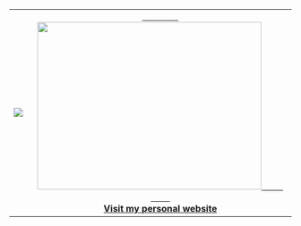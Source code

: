 <table width="100%"  border="0" cellpadding="0" cellspacing="0">
  <tr>
    <td align="center">
      <img align="left" src="https://github-readme-stats.vercel.app/api?username=le3ch-tech&show_icons=true&theme=dracula" />
    </td>
    <td align="center">
      <a href="https://le3ch-tech.github.io/">
        <span>&nbsp;&nbsp;&nbsp;&nbsp;&nbsp;&nbsp;&nbsp;</span>
        <span>&nbsp;&nbsp;&nbsp;&nbsp;&nbsp;&nbsp;&nbsp;</span>
        <!-- <img src="https://github.com/benyou1969/benyou1969/blob/master/globe.gif?raw=true" /> -->
        <img  style="width: 400px; height: 300px;" src="https://31.media.tumblr.com/4717a813263f471b0def42d70c835ad5/tumblr_mtw0ojDUCQ1ru39xmo1_500.gif" />
        <span>&nbsp;&nbsp;&nbsp;&nbsp;&nbsp;&nbsp;&nbsp;&nbsp;</span>
        <span>&nbsp;&nbsp;&nbsp;&nbsp;&nbsp;&nbsp;&nbsp;&nbsp;</span>
        <br>
        <strong>Visit my personal website </strong>
    </td>
  </tr>
</table>
